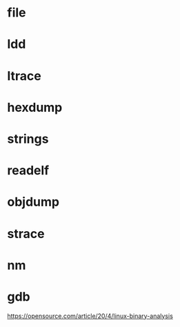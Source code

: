 # file

# ldd

# ltrace

# hexdump

# strings

# readelf

# objdump

# strace

# nm

# gdb



https://opensource.com/article/20/4/linux-binary-analysis